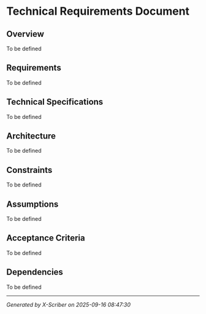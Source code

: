 # Technical Requirements Document

## Overview
To be defined

## Requirements
To be defined

## Technical Specifications
To be defined

## Architecture
To be defined

## Constraints
To be defined

## Assumptions
To be defined

## Acceptance Criteria
To be defined

## Dependencies
To be defined

---
*Generated by X-Scriber on 2025-09-16 08:47:30*